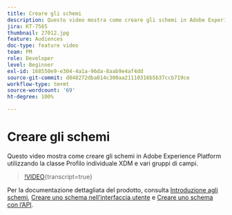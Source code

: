 ```yaml
---
title: Creare gli schemi
description: Questo video mostra come creare gli schemi in Adobe Experience Platform utilizzando la classe Profilo individuale XDM e vari gruppi di campi.
jira: KT-7565
thumbnail: 27012.jpg
feature: Audiences
doc-type: feature video
team: PM
role: Developer
level: Beginner
exl-id: 168550e9-e304-4a1a-96da-8aab9e4af4dd
source-git-commit: d848272dba814c300aa21110316b5b37ccb719ce
workflow-type: tm+mt
source-wordcount: '69'
ht-degree: 100%

---
```


# Creare gli schemi

Questo video mostra come creare gli schemi in Adobe Experience Platform utilizzando la classe Profilo individuale XDM e vari gruppi di campi.

>[!VIDEO](https://video.tv.adobe.com/v/27012?quality=12&learn=on){transcript=true}

Per la documentazione dettagliata del prodotto, consulta [Introduzione agli schemi](https://experienceleague.adobe.com/docs/journey-optimizer/using/data-management/get-started-schemas.html?lang=it), [Creare uno schema nell’interfaccia utente](https://experienceleague.adobe.com/docs/experience-platform/xdm/tutorials/create-schema-ui.html?lang=it) e [Creare uno schema con l’API](https://experienceleague.adobe.com/docs/experience-platform/xdm/tutorials/create-schema-api.html?lang=it).

